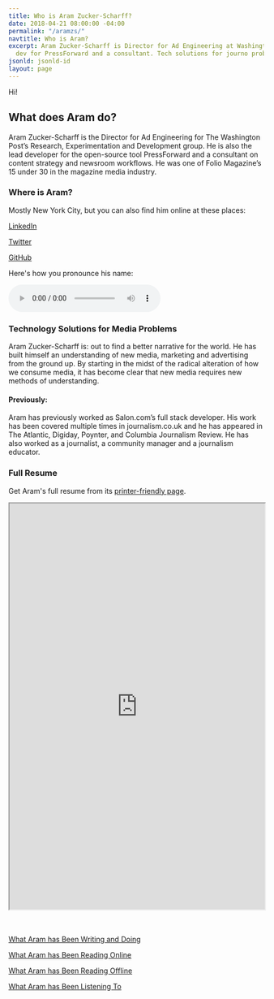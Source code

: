 ```yaml
---
title: Who is Aram Zucker-Scharff?
date: 2018-04-21 08:00:00 -04:00
permalink: "/aramzs/"
navtitle: Who is Aram?
excerpt: Aram Zucker-Scharff is Director for Ad Engineering at Washington Post, lead
  dev for PressForward and a consultant. Tech solutions for journo problems.
jsonld: jsonld-id
layout: page
---
```


Hi!

## What does Aram do?

Aram Zucker-Scharff is the Director for Ad Engineering for The Washington Post’s Research, Experimentation and Development group. He is also the lead developer for the open-source tool PressForward and a consultant on content strategy and newsroom workflows. He was one of Folio Magazine’s 15 under 30 in the magazine media industry.

### Where is Aram?

Mostly New York City, but you can also find him online at these places:

[LinkedIn](http://bit.ly/aramzs)

[Twitter](http://twitter.com/chronotope)

[GitHub](http://github.com/AramZS)

Here's how you pronounce his name: 

<audio controls>
  <source src="https://github.com/AramZS/aramzs.github.io/blob/master/_includes/aram-name.mp3?raw=true" type="audio/mp3">
  <source src="https://github.com/AramZS/aramzs.github.io/blob/master/_includes/aram-name.ogg?raw=true" type="audio/ogg">
  <source src="https://github.com/AramZS/aramzs.github.io/blob/master/_includes/aram-name.webm?raw=true" type="audio/webm">
  <p>Your browser doesn't support HTML5 audio. Here is a <a href="https://github.com/AramZS/aramzs.github.io/blob/master/_includes/aram-name.mp3?raw=true">link to the audio</a> instead.</p>
</audio>

### Technology Solutions for Media Problems

Aram Zucker-Scharff is: out to find a better narrative for the world. He has built himself an understanding of new media, marketing and advertising from the ground up. By starting in the midst of the radical alteration of how we consume media, it has become clear that new media requires new methods of understanding.

#### Previously:

Aram has previously worked as Salon.com’s full stack developer. His work has been covered multiple times in journalism.co.uk and he has appeared in The Atlantic, Digiday, Poynter, and Columbia Journalism Review. He has also worked as a journalist, a community manager and a journalism educator.

### Full Resume

Get Aram's full resume from its [printer-friendly page](https://aramzs.github.io/resume/).
<iframe src="https://aramzs.github.io/resume/" width="100%" height="800px"></iframe>

<br /> <br />
[What Aram has Been Writing and Doing](http://aramzs.me)

[What Aram has Been Reading Online](http://chronoto.pe)

[What Aram has Been Reading Offline](https://www.goodreads.com/user/show/1244876-aram)

[What Aram has Been Listening To](https://www.last.fm/user/Shade0)
